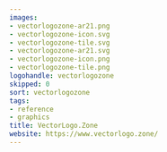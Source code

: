 ```yaml
---
images:
- vectorlogozone-ar21.png
- vectorlogozone-icon.svg
- vectorlogozone-tile.svg
- vectorlogozone-ar21.svg
- vectorlogozone-icon.png
- vectorlogozone-tile.png
logohandle: vectorlogozone
skipped: 0
sort: vectorlogozone
tags:
- reference
- graphics
title: VectorLogo.Zone
website: https://www.vectorlogo.zone/
---
```

